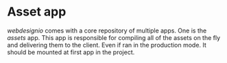 # Asset app

*webdesignio* comes with a core repository of multiple apps.  One is
 the *assets* app.  This app is responsible for compiling all of the
 assets on the fly and delivering them to the client.  Even if ran in
 the production mode.  It should be mounted at first app in the project.
